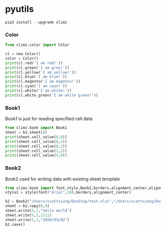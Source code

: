# pyutils

```
pip3 install --upgrade slimz
```

### Color

```python
from slimz.color import Color

cl = new Color()
color = Color()
print(cl.red('I am red!'))
print(cl.green('I am gree!'))
print(cl.yellow('I am yellow!'))
print(cl.blue('I am blue!'))
print(cl.magenta('I am magenta!'))
print(cl.cyan('I am cyan!'))
print(cl.white('I am white!'))
print(cl.white_green('I am white green!'))
```

### Book1

Book1 is just for reading specified cell data
```python
from slimz.book import Book1
sheet = b1.sheet(0)
print(sheet.cell_value(0,0))
print(sheet.cell_value(0,1))
print(sheet.cell_value(0,2))
print(sheet.cell_value(1,2))
print(sheet.cell_value(4,0))
```
### Book2
Book2 used for writing data with existing sheet template
```python
from slimz.book import font,style,Book2,borders,alignment_center,alignment_left,alignment_right
style1 = style(font("Arial",10),borders,alignment_center)

b2 = Book2("/Users/scottxiong/Desktop/test.xlsx","/Users/scottxiong/Desktop/test1.xls")
sheet = b2.copy(0,0)
sheet.write(5,1,"hello world")
sheet.write(5,2,1111)
sheet.write(5,3,"2020/03/02")
b2.save()
```